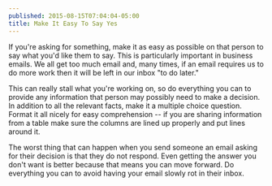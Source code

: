 ```yaml
---
published: 2015-08-15T07:04:04-05:00
title: Make It Easy To Say Yes
---
```

If you're asking for something, make it as easy as possible on that person to say what you'd like them to say. This is particularly important in business emails. We all get too much email and, many times, if an email requires us to do more work then it will be left in our inbox "to do later."

This can really stall what you're working on, so do everything you can to provide any information that person may possibly need to make a decision. In addition to all the relevant facts, make it a multiple choice question. Format it all nicely for easy comprehension -- if you are sharing information from a table make sure the columns are lined up properly and put lines around it.

The worst thing that can happen when you send someone an email asking for their decision is that they do not respond. Even getting the answer you don't want is better because that means you can move forward. Do everything you can to avoid having your email slowly rot in their inbox. 